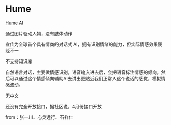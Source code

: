 # Hume
[Hume AI](https://www.hume.ai/)

通过图片驱动人物，没有肢体动作

宣传为全球首个具有情商的对话式 AI，拥有识别情绪的能力，但实际情感效果褒贬不一

不支持知识库

自然语言对话，主要做情感识别，语音输入进去后，会把语音标注情感的倾向。然后可以通过这个情感倾向辅助AI去讲出更贴近我们正常人这个说话的感觉，模拟情感波动。

无中文

还没有完全开放接口，据社区说，4月份接口开放

from：张一川、心灵远行、石祥仁
